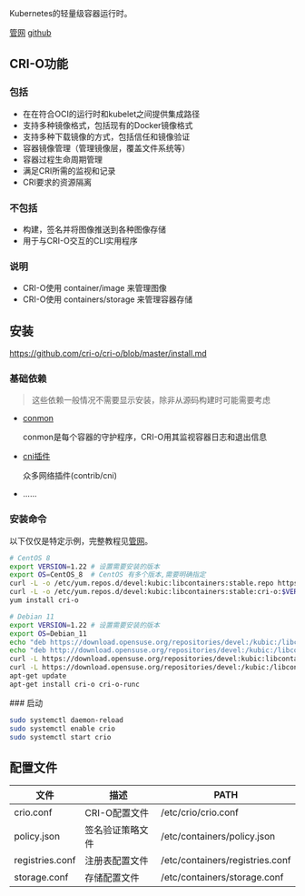 Kubernetes的轻量级容器运行时。

[管网](https://cri-o.io/) [github](https://github.com/cri-o/cri-o)

## CRI-O功能

### 包括

- 在在符合OCI的运行时和kubelet之间提供集成路径
- 支持多种镜像格式，包括现有的Docker镜像格式
- 支持多种下载镜像的方式，包括信任和镜像验证
- 容器镜像管理（管理镜像层，覆盖文件系统等）
- 容器过程生命周期管理
- 满足CRI所需的监视和记录
- CRI要求的资源隔离

### 不包括

- 构建，签名并将图像推送到各种图像存储
- 用于与CRI-O交互的CLI实用程序

### 说明

- CRI-O使用 container/image 来管理图像
- CRI-O使用 containers/storage 来管理容器存储

## 安装

<https://github.com/cri-o/cri-o/blob/master/install.md>

### 基础依赖

> 这些依赖一般情况不需要显示安装，除非从源码构建时可能需要考虑

- [conmon](https://github.com/containers/conmon)

  conmon是每个容器的守护程序，CRI-O用其监视容器日志和退出信息

- [cni插件](https://github.com/cri-o/cri-o/blob/master/contrib/cni/README.md)

  众多网络插件(contrib/cni)

- ......

### 安装命令

以下仅仅是特定示例，完整教程见[管网](https://github.com/cri-o/cri-o/blob/master/install.md)。

```sh
# CentOS 8
export VERSION=1.22 # 设置需要安装的版本
export OS=CentOS_8  # CentOS 有多个版本,需要明确指定
curl -L -o /etc/yum.repos.d/devel:kubic:libcontainers:stable.repo https://download.opensuse.org/repositories/devel:/kubic:/libcontainers:/stable/$OS/devel:kubic:libcontainers:stable.repo
curl -L -o /etc/yum.repos.d/devel:kubic:libcontainers:stable:cri-o:$VERSION.repo https://download.opensuse.org/repositories/devel:kubic:libcontainers:stable:cri-o:$VERSION/$OS/devel:kubic:libcontainers:stable:cri-o:$VERSION.repo
yum install cri-o

# Debian 11
export VERSION=1.22 # 设置需要安装的版本
export OS=Debian_11
echo "deb https://download.opensuse.org/repositories/devel:/kubic:/libcontainers:/stable/$OS/ /" > /etc/apt/sources.list.d/devel:kubic:libcontainers:stable.list
echo "deb http://download.opensuse.org/repositories/devel:/kubic:/libcontainers:/stable:/cri-o:/$VERSION/$OS/ /" > /etc/apt/sources.list.d/devel:kubic:libcontainers:stable:cri-o:$VERSION.list
curl -L https://download.opensuse.org/repositories/devel:kubic:libcontainers:stable:cri-o:$VERSION/$OS/Release.key | apt-key add -
curl -L https://download.opensuse.org/repositories/devel:/kubic:/libcontainers:/stable/$OS/Release.key | apt-key add -
apt-get update
apt-get install cri-o cri-o-runc
```

##\# 启动

```sh
sudo systemctl daemon-reload
sudo systemctl enable crio
sudo systemctl start crio
```

## 配置文件

| 文件            | 描述             | PATH                            |
| --------------- | ---------------- | ------------------------------- |
| crio.conf       | CRI-O配置文件    | /etc/crio/crio.conf             |
| policy.json     | 签名验证策略文件 | /etc/containers/policy.json     |
| registries.conf | 注册表配置文件   | /etc/containers/registries.conf |
| storage.conf    | 存储配置文件     | /etc/containers/storage.conf    |


